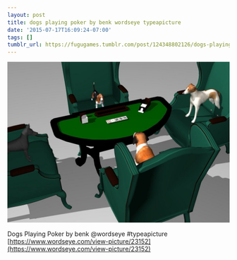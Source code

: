 ```yaml
---
layout: post
title: dogs playing poker by benk wordseye typeapicture
date: '2015-07-17T16:09:24-07:00'
tags: []
tumblr_url: https://fugugames.tumblr.com/post/124348802126/dogs-playing-poker-by-benk-wordseye-typeapicture
---
```

 ![](/tumblr_files/tumblr_nrnenoqTJl1tgne1po1_1280.jpg)  

Dogs Playing Poker by benk @wordseye #typeapicture  
[https://www.wordseye.com/view-picture/23152](https://www.wordseye.com/view-picture/23152)

